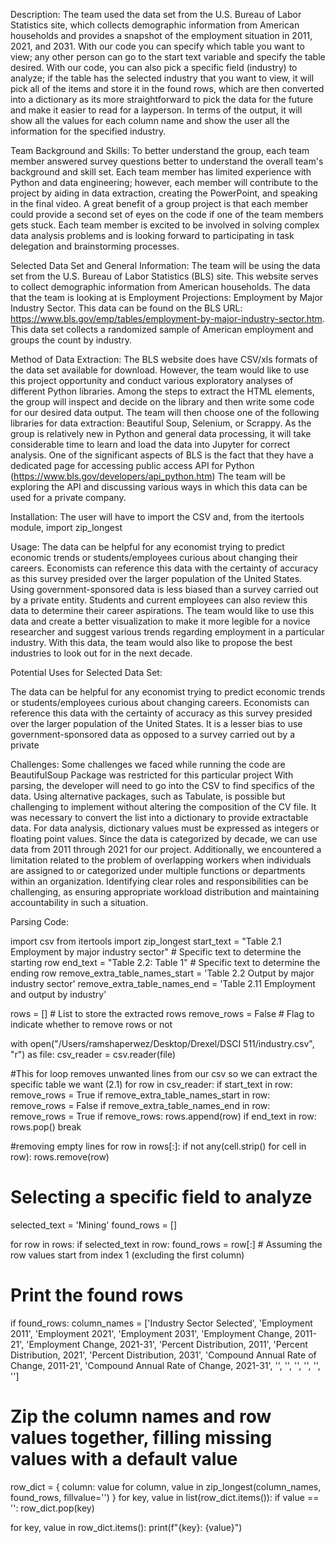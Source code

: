 Description:  The team used the data set from the U.S. Bureau of Labor Statistics site, which collects demographic information from American households and provides a snapshot of the employment situation in 2011, 2021, and 2031. With our code you can specify which table you want to view; any other person can go to the start text variable and specify the table desired. With our code, you can also pick a specific field (industry) to analyze; if the table has the selected industry that you want to view, it will pick all of the items and store it in the found rows,  which are then converted into a dictionary as its more straightforward to pick the data for the future and make it easier to read for a layperson. In terms of the output, it will show all the values for each column name and show the user all the information for the specified industry.
 
Team Background and Skills: 
To better understand the group, each team member answered survey questions better to understand the overall team's background and skill set. Each team member has limited experience with Python and data engineering; however, each member will contribute to the project by aiding in data extraction, creating the PowerPoint, and speaking in the final video. A great benefit of a group project is that each member could provide a second set of eyes on the code if one of the team members gets stuck. Each team member is excited to be involved in solving complex data analysis problems and is looking forward to participating in task delegation and brainstorming processes. 


Selected Data Set and General Information: 
The team will be using the data set from the U.S. Bureau of Labor Statistics (BLS) site. This website serves to collect demographic information from American households. The data that the team is looking at is Employment Projections: Employment by Major Industry Sector. This data can be found on the BLS URL: https://www.bls.gov/emp/tables/employment-by-major-industry-sector.htm. This data set collects a randomized sample of American employment and groups the count by industry. 


Method of Data Extraction: 
The BLS website does have CSV/xls formats of the data set available for download. However, the team would like to use this project opportunity and conduct various exploratory analyses of different Python libraries. Among the steps to extract the HTML elements, the group will inspect and decide on the library and then write some code for our desired data output. The team will then choose one of the following libraries for data extraction: Beautiful Soup, Selenium, or Scrappy. As the group is relatively new in Python and general data processing, it will take considerable time to learn and load the data into Jupyter for correct analysis. One of the significant aspects of BLS is the fact that they have a dedicated page for accessing public access API for Python (https://www.bls.gov/developers/api_python.htm) The team will be exploring the API and discussing various ways in which this data can be used for a private company. 

 Installation: The user will have to import the CSV and, from the itertools module, import zip_longest


Usage:   The data can be helpful for any economist trying to predict economic trends or students/employees curious about changing their careers.  Economists can reference this data with the certainty of accuracy as this survey presided over the larger population of the United States. Using government-sponsored data is less biased than a survey carried out by a private entity. Students and current employees can also review this data to determine their career aspirations.  The team would like to use this data and create a better visualization to make it more legible for a novice researcher and suggest various trends regarding employment in a particular industry.  With this data, the team would also like to propose the best industries to look out for in the next decade.

 Potential Uses for Selected Data Set: 

The data can be helpful for any economist trying to predict economic trends or students/employees curious about changing careers. Economists can reference this data with the certainty of accuracy as this survey presided over the larger population of the United States. It is a lesser bias to use government-sponsored data as opposed to a survey carried out by a private 

 Challenges:
Some challenges we faced while running the code are BeautifulSoup Package was restricted for
this particular project With parsing, the developer will need to go into the CSV to find
specifics of the data. Using alternative packages, such as Tabulate, is possible but
challenging to implement without altering the composition of the CV file. It was necessary to
convert the list into a dictionary to provide extractable data. For data analysis, dictionary
values must be expressed as integers or floating point values. Since the data is categorized
by decade, we can use data from 2011 through 2021 for our project. Additionally, we
encountered a limitation related to the problem of overlapping workers when individuals are
assigned to or categorized under multiple functions or departments within an organization.
Identifying clear roles and responsibilities can be challenging, as ensuring appropriate
workload distribution and maintaining accountability in such a situation.


Parsing Code:  
 
import csv 
from itertools import zip_longest 
start_text = "Table 2.1 Employment by major industry sector"  # Specific text to determine the starting row 
end_text = "Table 2.2: Table 1"  # Specific text to determine the ending row 
remove_extra_table_names_start = 'Table 2.2 Output by major industry sector' 
remove_extra_table_names_end = 'Table 2.11 Employment and output by industry' 
  
rows = []  # List to store the extracted rows 
remove_rows = False  # Flag to indicate whether to remove rows or not 
  
with open("/Users/ramshaperwez/Desktop/Drexel/DSCI 511/industry.csv", "r") as file: 
csv_reader = csv.reader(file) 
 
#This for loop removes unwanted lines from our csv so we can extract the specific table we want (2.1) 
for row in csv_reader: 
    	if start_text in row: 
        	remove_rows = True 
    	if remove_extra_table_names_start in row: 
        	remove_rows = False 
    	if remove_extra_table_names_end in row: 
        	remove_rows = True 
    	if remove_rows: 
        	rows.append(row) 
    	if end_text in row: 
        	rows.pop() 
        	break 
        	 
#removing empty lines 
for row in rows[:]: 
    	if not any(cell.strip() for cell in row): 
        	rows.remove(row) 
  
# Selecting a specific field to analyze  
  
selected_text = 'Mining' 
found_rows = [] 
  
for row in rows: 
if selected_text in row: 
    	found_rows = row[:]  # Assuming the row values start from index 1 (excluding the first column) 
  
# Print the found rows 
if found_rows: 
column_names = ['Industry Sector Selected', 'Employment 2011', 'Employment 2021', 'Employment 2031', 'Employment Change, 2011-21', 'Employment Change, 2021-31', 'Percent Distribution, 2011', 'Percent Distribution, 2021', 'Percent Distribution, 2031', 'Compound Annual Rate of Change, 2011-21', 'Compound Annual Rate of Change, 2021-31', '', '', '', '', '', ''] 
  
# Zip the column names and row values together, filling missing values with a default value 
row_dict = { 
column: value 
for column, value in zip_longest(column_names, found_rows, fillvalue='') 
} 
for key, value in list(row_dict.items()): 
if value == '': 
    	row_dict.pop(key) 
 
for key, value in row_dict.items(): 
print(f"{key}: {value}") 
